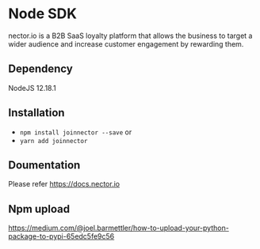 # Node SDK
nector.io is a B2B SaaS loyalty platform that allows the business to target a wider audience and increase customer engagement by rewarding them.

## Dependency
NodeJS 12.18.1

## Installation
- `npm install joinnector --save` 
	or 
- `yarn add joinnector`

## Doumentation
Please refer https://docs.nector.io

## Npm upload
https://medium.com/@joel.barmettler/how-to-upload-your-python-package-to-pypi-65edc5fe9c56